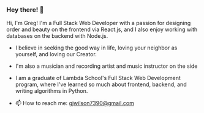 ### Hey there! 👋

Hi, I'm Greg!  I'm a Full Stack Web Developer with a passion for designing order and beauty on the frontend via React.js, and I also enjoy working with databases on the backend with Node.js.  

- I believe in seeking the good way in life, loving your neighbor as yourself, and loving our Creator.
- I'm also a musician and recording artist and music instructor on the side
- I am a graduate of Lambda School's Full Stack Web Development program, where I've learned so much about frontend, backend, and writing algorithms in Python.

- 📫 How to reach me: gjwilson7390@gmail.com
<!--
**gregory-j-wilson/gregory-j-wilson** is a ✨ _special_ ✨ repository because its `README.md` (this file) appears on your GitHub profile.

Here are some ideas to get you started:

- 🔭 I’m currently working on ...
- 🌱 I’m currently learning ...
- 👯 I’m looking to collaborate on ...
- 🤔 I’m looking for help with ...
- 💬 Ask me about ...

- 😄 Pronouns: ...
- ⚡ Fun fact: ...
-->
